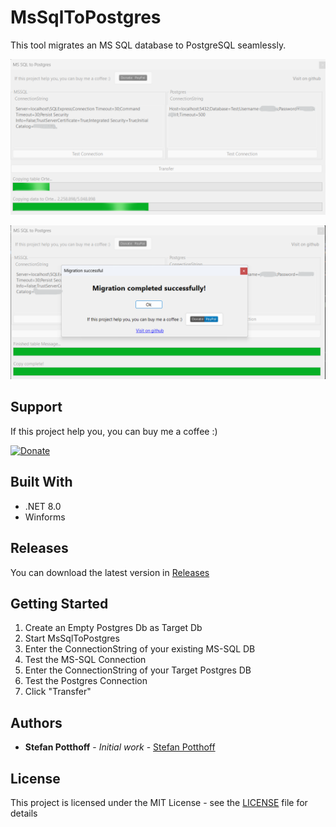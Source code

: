 # MsSqlToPostgres

This tool migrates an MS SQL database to PostgreSQL seamlessly.

![](assets/Screenshot.png)


![](assets/Screenshot2.png)

## Support

[](#support)

If this project help you, you can buy me a coffee :)

[![Donate](https://img.shields.io/badge/Donate-PayPal-blue.svg)](https://www.paypal.com/donate?business=StefanPotthoff@gmx.net¤cy_code=EUR)

## Built With

[](#built-with)

* .NET 8.0
* Winforms

## Releases

[](#releases)

You can download the latest version in [Releases](/releases)

## Getting Started

[](#getting-started)

1. Create an Empty Postgres Db as Target Db
2. Start MsSqlToPostgres
3. Enter the ConnectionString of your existing MS-SQL DB
4. Test the MS-SQL Connection
5. Enter the ConnectionString of your Target Postgres DB
6. Test the Postgres Connection
7. Click "Transfer"

## Authors

[](#authors)

* **Stefan Potthoff** - *Initial work* - [Stefan Potthoff](https://github.com/StefanPotthoff)

## License

[](#license)

This project is licensed under the MIT License - see the [LICENSE](/LICENSE) file for details
